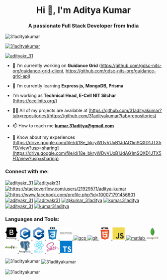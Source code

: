 <h1 align="center">Hi 👋, I'm Aditya Kumar</h1>
<h3 align="center">A passionate Full Stack Developer from India</h3>
<p align="left"> <img src="https://komarev.com/ghpvc/?username=31adityakumar&label=Profile%20views&color=0e75b6&style=flat" alt="31adityakumar" /> </p>

<p align="left"> <a href="https://github.com/ryo-ma/github-profile-trophy"><img src="https://github-profile-trophy.vercel.app/?username=31adityakumar" alt="31adityakumar" /></a> </p>

<p align="left"> <a href="https://twitter.com/adityakr_31" target="blank"><img src="https://img.shields.io/twitter/follow/adityakr_31?logo=twitter&style=for-the-badge" alt="adityakr_31" /></a> </p>

- 🔭 I’m currently working on **Guidance Grid**  (https://github.com/gdsc-nits-org/guidance-grid-client, https://github.com/gdsc-nits-org/guidance-grid-api)

- 🌱 I’m currently learning **Express js, MongoDB, Prisma**

- I'm working as **Technical Head, E-Cell NIT Silchar** (https://ecellnits.org/)

- 👨‍💻 All of my projects are available at [https://github.com/31adityakumar?tab=repositories](https://github.com/31adityakumar?tab=repositories)

- 📫 How to reach me **kumar.31aditya@gmail.com**

- 📄 Know about my experiences [https://drive.google.com/file/d/18e_bkryWDvVUxB1JdAG1mSQXD1JTX5FD/view?usp=sharing](https://drive.google.com/file/d/18e_bkryWDvVUxB1JdAG1mSQXD1JTX5FD/view?usp=sharing)

<h3 align="left">Connect with me:</h3>
<p align="left">
<a href="https://twitter.com/adityakr_31" target="blank"><img align="center" src="https://raw.githubusercontent.com/rahuldkjain/github-profile-readme-generator/master/src/images/icons/Social/twitter.svg" alt="adityakr_31" height="30" width="40" /></a>
<a href="https://linkedin.com/in/adityakr31" target="blank"><img align="center" src="https://raw.githubusercontent.com/rahuldkjain/github-profile-readme-generator/master/src/images/icons/Social/linked-in-alt.svg" alt="adityakr31" height="30" width="40" /></a>
<a href="https://stackoverflow.com/users/https://stackoverflow.com/users/21929571/aditya-kumar" target="blank"><img align="center" src="https://raw.githubusercontent.com/rahuldkjain/github-profile-readme-generator/master/src/images/icons/Social/stack-overflow.svg" alt="https://stackoverflow.com/users/21929571/aditya-kumar" height="30" width="40" /></a>
<a href="https://fb.com/https://www.facebook.com/profile.php?id=100071791456601" target="blank"><img align="center" src="https://raw.githubusercontent.com/rahuldkjain/github-profile-readme-generator/master/src/images/icons/Social/facebook.svg" alt="https://www.facebook.com/profile.php?id=100071791456601" height="30" width="40" /></a>
<a href="https://instagram.com/adityakr_31" target="blank"><img align="center" src="https://raw.githubusercontent.com/rahuldkjain/github-profile-readme-generator/master/src/images/icons/Social/instagram.svg" alt="adityakr_31" height="30" width="40" /></a>
<a href="https://www.codechef.com/users/adityakr31" target="blank"><img align="center" src="https://cdn.jsdelivr.net/npm/simple-icons@3.1.0/icons/codechef.svg" alt="adityakr31" height="30" width="40" /></a>
<a href="https://www.hackerrank.com/@kumar_31aditya" target="blank"><img align="center" src="https://raw.githubusercontent.com/rahuldkjain/github-profile-readme-generator/master/src/images/icons/Social/hackerrank.svg" alt="@kumar_31aditya" height="30" width="40" /></a>
<a href="https://codeforces.com/profile/kumar.31aditya" target="blank"><img align="center" src="https://raw.githubusercontent.com/rahuldkjain/github-profile-readme-generator/master/src/images/icons/Social/codeforces.svg" alt="kumar.31aditya" height="30" width="40" /></a>
<a href="https://www.leetcode.com/adityakr_31" target="blank"><img align="center" src="https://raw.githubusercontent.com/rahuldkjain/github-profile-readme-generator/master/src/images/icons/Social/leet-code.svg" alt="adityakr_31" height="30" width="40" /></a>
<a href="https://auth.geeksforgeeks.org/user/kumar31aditya" target="blank"><img align="center" src="https://raw.githubusercontent.com/rahuldkjain/github-profile-readme-generator/master/src/images/icons/Social/geeks-for-geeks.svg" alt="kumar31aditya" height="30" width="40" /></a>
</p>

<h3 align="left">Languages and Tools:</h3>
<p align="left"> <a href="https://getbootstrap.com" target="_blank" rel="noreferrer"> <img src="https://raw.githubusercontent.com/devicons/devicon/master/icons/bootstrap/bootstrap-plain-wordmark.svg" alt="bootstrap" width="40" height="40"/> </a> <a href="https://www.cprogramming.com/" target="_blank" rel="noreferrer"> <img src="https://raw.githubusercontent.com/devicons/devicon/master/icons/c/c-original.svg" alt="c" width="40" height="40"/> </a> <a href="https://www.w3schools.com/cpp/" target="_blank" rel="noreferrer"> <img src="https://raw.githubusercontent.com/devicons/devicon/master/icons/cplusplus/cplusplus-original.svg" alt="cplusplus" width="40" height="40"/> </a> <a href="https://www.w3schools.com/css/" target="_blank" rel="noreferrer"> <img src="https://raw.githubusercontent.com/devicons/devicon/master/icons/css3/css3-original-wordmark.svg" alt="css3" width="40" height="40"/> </a> <a href="https://expressjs.com" target="_blank" rel="noreferrer"> <img src="https://raw.githubusercontent.com/devicons/devicon/master/icons/express/express-original-wordmark.svg" alt="express" width="40" height="40"/> </a> <a href="https://cloud.google.com" target="_blank" rel="noreferrer"> <img src="https://www.vectorlogo.zone/logos/google_cloud/google_cloud-icon.svg" alt="gcp" width="40" height="40"/> </a> <a href="https://git-scm.com/" target="_blank" rel="noreferrer"> <img src="https://www.vectorlogo.zone/logos/git-scm/git-scm-icon.svg" alt="git" width="40" height="40"/> </a> <a href="https://www.w3.org/html/" target="_blank" rel="noreferrer"> <img src="https://raw.githubusercontent.com/devicons/devicon/master/icons/html5/html5-original-wordmark.svg" alt="html5" width="40" height="40"/> </a> <a href="https://developer.mozilla.org/en-US/docs/Web/JavaScript" target="_blank" rel="noreferrer"> <img src="https://raw.githubusercontent.com/devicons/devicon/master/icons/javascript/javascript-original.svg" alt="javascript" width="40" height="40"/> </a> <a href="https://www.mathworks.com/" target="_blank" rel="noreferrer"> <img src="https://upload.wikimedia.org/wikipedia/commons/2/21/Matlab_Logo.png" alt="matlab" width="40" height="40"/> </a> <a href="https://www.mongodb.com/" target="_blank" rel="noreferrer"> <img src="https://raw.githubusercontent.com/devicons/devicon/master/icons/mongodb/mongodb-original-wordmark.svg" alt="mongodb" width="40" height="40"/> </a> <a href="https://nodejs.org" target="_blank" rel="noreferrer"> <img src="https://raw.githubusercontent.com/devicons/devicon/master/icons/nodejs/nodejs-original-wordmark.svg" alt="nodejs" width="40" height="40"/> </a> <a href="https://www.postgresql.org" target="_blank" rel="noreferrer"> <img src="https://raw.githubusercontent.com/devicons/devicon/master/icons/postgresql/postgresql-original-wordmark.svg" alt="postgresql" width="40" height="40"/> </a> <a href="https://reactjs.org/" target="_blank" rel="noreferrer"> <img src="https://raw.githubusercontent.com/devicons/devicon/master/icons/react/react-original-wordmark.svg" alt="react" width="40" height="40"/> </a> <a href="https://sass-lang.com" target="_blank" rel="noreferrer"> <img src="https://raw.githubusercontent.com/devicons/devicon/master/icons/sass/sass-original.svg" alt="sass" width="40" height="40"/> </a> <a href="https://www.typescriptlang.org/" target="_blank" rel="noreferrer"> <img src="https://raw.githubusercontent.com/devicons/devicon/master/icons/typescript/typescript-original.svg" alt="typescript" width="40" height="40"/> </a> </p>

<p><img align="left" src="https://github-readme-stats.vercel.app/api/top-langs?username=31adityakumar&show_icons=true&locale=en&layout=compact" alt="31adityakumar" /></p>

<p>&nbsp;<img align="center" src="https://github-readme-stats.vercel.app/api?username=31adityakumar&show_icons=true&locale=en" alt="31adityakumar" /></p>

<p><img align="center" src="https://github-readme-streak-stats.herokuapp.com/?user=31adityakumar&" alt="31adityakumar" /></p>
